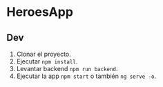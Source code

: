 # HeroesApp

## Dev

1. Clonar el proyecto.
2. Ejecutar ```npm install```.
3. Levantar backend ```npm run backend```.
4. Ejecutar la app ```npm start``` o también ```ng serve -o```.

